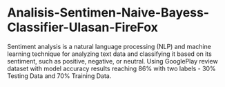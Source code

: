 # Analisis-Sentimen-Naive-Bayess-Classifier-Ulasan-FireFox
Sentiment analysis is a natural language processing (NLP) and machine learning technique for analyzing text data and classifying it based on its sentiment, such as positive, negative, or neutral. Using GooglePlay review dataset with model accuracy results reaching 86% with two labels - 30% Testing Data and 70% Training Data.
